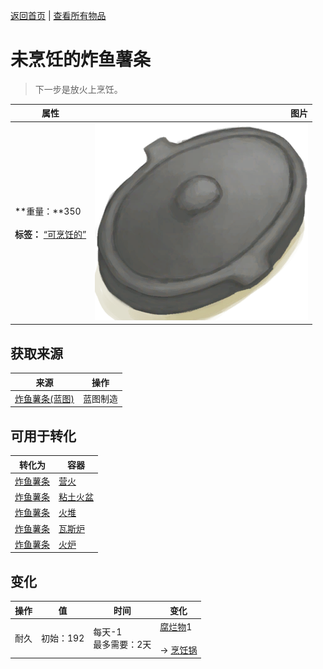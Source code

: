 [返回首页](index.md)   |  [查看所有物品](object.md)
# 未烹饪的炸鱼薯条  
> 下一步是放火上烹饪。  
  
  属性  |   图片   
 ----  |  ----:   
 **重量：**350<br><br>**标签：**	[“可烹饪的”](tag_Cookable.md)  |  ![](Sprite/CookingPotClosed.png)   
  
## 获取来源  
来源  |  操作  
----  |  ----  
[炸鱼薯条(蓝图)](Bp_FishNChips.md)  |  蓝图制造  
## 可用于转化  
转化为  |  容器  
----  |  ----  
[炸鱼薯条](FishNChips.md)  |  [营火](Campfire.md)  
[炸鱼薯条](FishNChips.md)  |  [粘土火盆](ClayFirePit.md)  
[炸鱼薯条](FishNChips.md)  |  [火堆](Fire.md)  
[炸鱼薯条](FishNChips.md)  |  [瓦斯炉](GasCookerOn.md)  
[炸鱼薯条](FishNChips.md)  |  [火炉](Stove.md)  
## 变化  
操作  |  值  |  时间  |  变化  
----  |  ----  |  ----  |  ----  
耐久  |  初始：192  |  每天-1<br>最多需要：2天  |  [腐烂物](RottenRemains.md)1 <br><br>→ [烹饪锅](CookingPot.md)  
